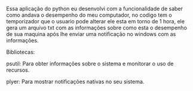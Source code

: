 Essa aplicação do python eu desenvolvi com a funcionalidade de saber como andava o desempenho do meu computador, no codigo tem o temporizador que o usuario pode alterar ele esta em torno de 1 hora, ele gera um arquivo txt com as informações sobre como esta o desempenho de sua maquina após lhe enviar uma notificação no windows com as informações.

Bibliotecas:

psutil: Para obter informações sobre o sistema e monitorar o uso de recursos.

plyer: Para mostrar notificações nativas no seu sistema.




